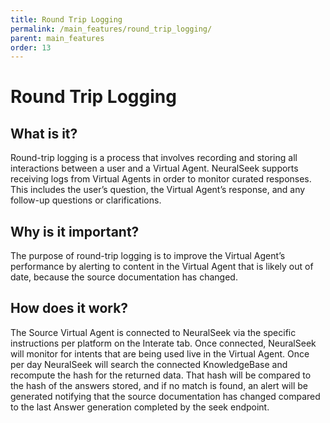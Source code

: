 ```yaml
---
title: Round Trip Logging
permalink: /main_features/round_trip_logging/
parent: main_features
order: 13
---
```


# Round Trip Logging

## What is it?
Round-trip logging is a process that involves recording and storing all interactions between a user and a Virtual Agent. NeuralSeek supports receiving logs from Virtual Agents in order to monitor curated responses. This includes the user’s question, the Virtual Agent’s response, and any follow-up questions or clarifications.

## Why is it important?
The purpose of round-trip logging is to improve the Virtual Agent’s performance by alerting to content in the Virtual Agent that is likely out of date, because the source documentation has changed.

## How does it work?
The Source Virtual Agent is connected to NeuralSeek via the specific instructions per platform on the Interate tab.  Once connected, NeuralSeek will monitor for intents that are being used live in the Virtual Agent.  Once per day NeuralSeek will search the connected KnowledgeBase and recompute the hash for the returned data.  That hash will be compared to the hash of the answers stored, and if no match is found, an alert will be generated notifying that the source documentation has changed compared to the last Answer generation completed by the seek endpoint.
